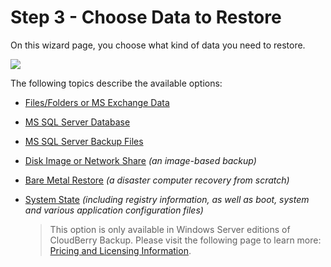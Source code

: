 # Step 3 - Choose Data to Restore

On this wizard page, you choose what kind of data you need to restore.

![](https://github.com/robertzakiev/gitbook/tree/703d9f96af3546d5a85e17cd24df8e3834d130e4/assets/choose-data-to-restore-2.png)

The following topics describe the available options:

* [Files/Folders or MS Exchange Data](3.1-restore-filesfolders-or-ms-exchange-data/)
* [MS SQL Server Database](3.2-restore-ms-sql-server-database/)
* [MS SQL Server Backup Files](3.3-restore-ms-sql-server-backup-files/)
* [Disk Image or Network Share](3.4-restore-a-disk-image-or-network-share/) _\(an image-based backup\)_
* [Bare Metal Restore](3.5-bare-metal-restore/) _\(a disaster computer recovery from scratch\)_
* [System State](3.6-restore-system-state-data/) _\(including registry information, as well as boot, system and various application configuration files\)_

  > This option is only available in Windows Server editions of CloudBerry Backup. Please visit the following page to learn more: [Pricing and Licensing Information](https://www.cloudberrylab.com/managed-backup/pricing.aspx).

